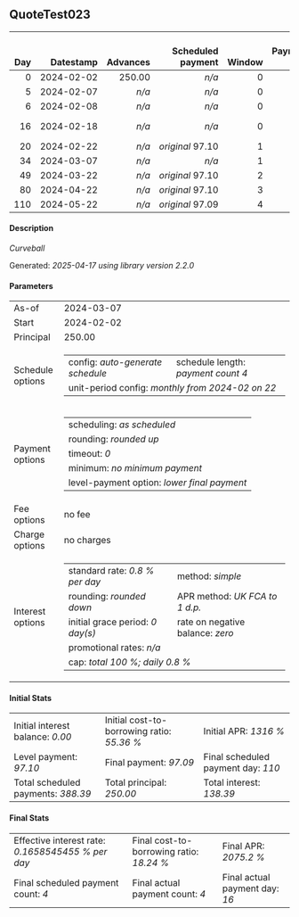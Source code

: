 <h2>QuoteTest023</h2>
<table>
    <thead style="vertical-align: bottom;">
        <th style="text-align: right;">Day</th>
        <th style="text-align: right;">Datestamp</th>
        <th style="text-align: right;">Advances</th>
        <th style="text-align: right;">Scheduled payment</th>
        <th style="text-align: right;">Window</th>
        <th style="text-align: right;">Payment due</th>
        <th style="text-align: right;">Actual payments</th>
        <th style="text-align: right;">Generated payment</th>
        <th style="text-align: right;">Net effect</th>
        <th style="text-align: right;">Payment status</th>
        <th style="text-align: right;">Balance status</th>
        <th style="text-align: right;">Simple interest</th>
        <th style="text-align: right;">New interest</th>
        <th style="text-align: right;">New charges</th>
        <th style="text-align: right;">Principal portion</th>
        <th style="text-align: right;">Fee portion</th>
        <th style="text-align: right;">Interest portion</th>
        <th style="text-align: right;">Charges portion</th>
        <th style="text-align: right;">Fee rebate</th>
        <th style="text-align: right;">Principal balance</th>
        <th style="text-align: right;">Fee balance</th>
        <th style="text-align: right;">Interest balance</th>
        <th style="text-align: right;">Charges balance</th>
        <th style="text-align: right;">Settlement figure</th>
        <th style="text-align: right;">Fee rebate if&nbsp;settled</th>
    </thead>
    <tr style="text-align: right;">
        <td class="ci00">0</td>
        <td class="ci01" style="white-space: nowrap;">2024-02-02</td>
        <td class="ci02">250.00</td>
        <td class="ci03" style="white-space: nowrap;"><i>n/a<i></td>
        <td class="ci04">0</td>
        <td class="ci05">0.00</td>
        <td class="ci06"><i>n/a</i></td>
        <td class="ci07"><i>n/a</i></td>
        <td class="ci08">0.00</td>
        <td class="ci09"><i>none&nbsp;scheduled</i></td>
        <td class="ci10">open</td>
        <td class="ci11">0.0000</td>
        <td class="ci12">0.0000</td>
        <td class="ci13"><i>n/a</i></td>
        <td class="ci14">0.00</td>
        <td class="ci15">0.00</td>
        <td class="ci16">0.00</td>
        <td class="ci17">0.00</td>
        <td class="ci18">0.00</td>
        <td class="ci19">250.00</td>
        <td class="ci20">0.00</td>
        <td class="ci21">0.0000</td>
        <td class="ci22">0.00</td>
        <td class="ci23">250.00</td>
        <td class="ci24">0.00</td>
    </tr>
    <tr style="text-align: right;">
        <td class="ci00">5</td>
        <td class="ci01" style="white-space: nowrap;">2024-02-07</td>
        <td class="ci02"><i>n/a</i></td>
        <td class="ci03" style="white-space: nowrap;"><i>n/a<i></td>
        <td class="ci04">0</td>
        <td class="ci05">0.00</td>
        <td class="ci06"><i>confirmed</i>&nbsp;-5.10</td>
        <td class="ci07"><i>n/a</i></td>
        <td class="ci08">-5.10</td>
        <td class="ci09"><i>refunded</i></td>
        <td class="ci10">open</td>
        <td class="ci11">10.0000</td>
        <td class="ci12">10.0000</td>
        <td class="ci13"><i>n/a</i></td>
        <td class="ci14">-5.10</td>
        <td class="ci15">0.00</td>
        <td class="ci16">0.00</td>
        <td class="ci17">0.00</td>
        <td class="ci18">0.00</td>
        <td class="ci19">255.10</td>
        <td class="ci20">0.00</td>
        <td class="ci21">10.0000</td>
        <td class="ci22">0.00</td>
        <td class="ci23">255.10</td>
        <td class="ci24">0.00</td>
    </tr>
    <tr style="text-align: right;">
        <td class="ci00">6</td>
        <td class="ci01" style="white-space: nowrap;">2024-02-08</td>
        <td class="ci02"><i>n/a</i></td>
        <td class="ci03" style="white-space: nowrap;"><i>n/a<i></td>
        <td class="ci04">0</td>
        <td class="ci05">0.00</td>
        <td class="ci06"><i>confirmed</i>&nbsp;2.00</td>
        <td class="ci07"><i>n/a</i></td>
        <td class="ci08">2.00</td>
        <td class="ci09"><i>extra&nbsp;payment</i></td>
        <td class="ci10">open</td>
        <td class="ci11">2.0408</td>
        <td class="ci12">2.0408</td>
        <td class="ci13"><i>n/a</i></td>
        <td class="ci14">0.00</td>
        <td class="ci15">0.00</td>
        <td class="ci16">2.00</td>
        <td class="ci17">0.00</td>
        <td class="ci18">0.00</td>
        <td class="ci19">255.10</td>
        <td class="ci20">0.00</td>
        <td class="ci21">10.0408</td>
        <td class="ci22">0.00</td>
        <td class="ci23">265.14</td>
        <td class="ci24">0.00</td>
    </tr>
    <tr style="text-align: right;">
        <td class="ci00">16</td>
        <td class="ci01" style="white-space: nowrap;">2024-02-18</td>
        <td class="ci02"><i>n/a</i></td>
        <td class="ci03" style="white-space: nowrap;"><i>n/a<i></td>
        <td class="ci04">0</td>
        <td class="ci05">0.00</td>
        <td class="ci06"><i>confirmed</i>&nbsp;97.01<br/><i>confirmed</i>&nbsp;97.01</td>
        <td class="ci07"><i>n/a</i></td>
        <td class="ci08">194.02</td>
        <td class="ci09"><i>extra&nbsp;payment</i></td>
        <td class="ci10">open</td>
        <td class="ci11">20.4080</td>
        <td class="ci12">20.4080</td>
        <td class="ci13"><i>n/a</i></td>
        <td class="ci14">163.58</td>
        <td class="ci15">0.00</td>
        <td class="ci16">30.44</td>
        <td class="ci17">0.00</td>
        <td class="ci18">0.00</td>
        <td class="ci19">91.52</td>
        <td class="ci20">0.00</td>
        <td class="ci21">0.0000</td>
        <td class="ci22">0.00</td>
        <td class="ci23">91.52</td>
        <td class="ci24">0.00</td>
    </tr>
    <tr style="text-align: right;">
        <td class="ci00">20</td>
        <td class="ci01" style="white-space: nowrap;">2024-02-22</td>
        <td class="ci02"><i>n/a</i></td>
        <td class="ci03" style="white-space: nowrap;"><i>original</i> 97.10</td>
        <td class="ci04">1</td>
        <td class="ci05">0.00</td>
        <td class="ci06"><i>n/a</i></td>
        <td class="ci07"><i>n/a</i></td>
        <td class="ci08">0.00</td>
        <td class="ci09"><i>nothing&nbsp;due</i></td>
        <td class="ci10">open</td>
        <td class="ci11">2.9286</td>
        <td class="ci12">2.9286</td>
        <td class="ci13"><i>n/a</i></td>
        <td class="ci14">0.00</td>
        <td class="ci15">0.00</td>
        <td class="ci16">0.00</td>
        <td class="ci17">0.00</td>
        <td class="ci18">0.00</td>
        <td class="ci19">91.52</td>
        <td class="ci20">0.00</td>
        <td class="ci21">2.9286</td>
        <td class="ci22">0.00</td>
        <td class="ci23">94.44</td>
        <td class="ci24">0.00</td>
    </tr>
    <tr style="text-align: right;">
        <td class="ci00">34</td>
        <td class="ci01" style="white-space: nowrap;">2024-03-07</td>
        <td class="ci02"><i>n/a</i></td>
        <td class="ci03" style="white-space: nowrap;"><i>n/a<i></td>
        <td class="ci04">1</td>
        <td class="ci05">0.00</td>
        <td class="ci06"><i>n/a</i></td>
        <td class="ci07">104.69</td>
        <td class="ci08">104.69</td>
        <td class="ci09"><i>generated</i></td>
        <td class="ci10">closed</td>
        <td class="ci11">10.2502</td>
        <td class="ci12">10.2502</td>
        <td class="ci13"><i>n/a</i></td>
        <td class="ci14">91.52</td>
        <td class="ci15">0.00</td>
        <td class="ci16">13.17</td>
        <td class="ci17">0.00</td>
        <td class="ci18">0.00</td>
        <td class="ci19">0.00</td>
        <td class="ci20">0.00</td>
        <td class="ci21">0.0000</td>
        <td class="ci22">0.00</td>
        <td class="ci23">0.00</td>
        <td class="ci24">0.00</td>
    </tr>
    <tr style="text-align: right;">
        <td class="ci00">49</td>
        <td class="ci01" style="white-space: nowrap;">2024-03-22</td>
        <td class="ci02"><i>n/a</i></td>
        <td class="ci03" style="white-space: nowrap;"><i>original</i> 97.10</td>
        <td class="ci04">2</td>
        <td class="ci05">0.00</td>
        <td class="ci06"><i>n/a</i></td>
        <td class="ci07"><i>n/a</i></td>
        <td class="ci08">0.00</td>
        <td class="ci09"><i>no&nbsp;longer&nbsp;required</i></td>
        <td class="ci10">closed</td>
        <td class="ci11">0.0000</td>
        <td class="ci12">0.0000</td>
        <td class="ci13"><i>n/a</i></td>
        <td class="ci14">0.00</td>
        <td class="ci15">0.00</td>
        <td class="ci16">0.00</td>
        <td class="ci17">0.00</td>
        <td class="ci18">0.00</td>
        <td class="ci19">0.00</td>
        <td class="ci20">0.00</td>
        <td class="ci21">0.0000</td>
        <td class="ci22">0.00</td>
        <td class="ci23">0.00</td>
        <td class="ci24">0.00</td>
    </tr>
    <tr style="text-align: right;">
        <td class="ci00">80</td>
        <td class="ci01" style="white-space: nowrap;">2024-04-22</td>
        <td class="ci02"><i>n/a</i></td>
        <td class="ci03" style="white-space: nowrap;"><i>original</i> 97.10</td>
        <td class="ci04">3</td>
        <td class="ci05">0.00</td>
        <td class="ci06"><i>n/a</i></td>
        <td class="ci07"><i>n/a</i></td>
        <td class="ci08">0.00</td>
        <td class="ci09"><i>no&nbsp;longer&nbsp;required</i></td>
        <td class="ci10">closed</td>
        <td class="ci11">0.0000</td>
        <td class="ci12">0.0000</td>
        <td class="ci13"><i>n/a</i></td>
        <td class="ci14">0.00</td>
        <td class="ci15">0.00</td>
        <td class="ci16">0.00</td>
        <td class="ci17">0.00</td>
        <td class="ci18">0.00</td>
        <td class="ci19">0.00</td>
        <td class="ci20">0.00</td>
        <td class="ci21">0.0000</td>
        <td class="ci22">0.00</td>
        <td class="ci23">0.00</td>
        <td class="ci24">0.00</td>
    </tr>
    <tr style="text-align: right;">
        <td class="ci00">110</td>
        <td class="ci01" style="white-space: nowrap;">2024-05-22</td>
        <td class="ci02"><i>n/a</i></td>
        <td class="ci03" style="white-space: nowrap;"><i>original</i> 97.09</td>
        <td class="ci04">4</td>
        <td class="ci05">0.00</td>
        <td class="ci06"><i>n/a</i></td>
        <td class="ci07"><i>n/a</i></td>
        <td class="ci08">0.00</td>
        <td class="ci09"><i>no&nbsp;longer&nbsp;required</i></td>
        <td class="ci10">closed</td>
        <td class="ci11">0.0000</td>
        <td class="ci12">0.0000</td>
        <td class="ci13"><i>n/a</i></td>
        <td class="ci14">0.00</td>
        <td class="ci15">0.00</td>
        <td class="ci16">0.00</td>
        <td class="ci17">0.00</td>
        <td class="ci18">0.00</td>
        <td class="ci19">0.00</td>
        <td class="ci20">0.00</td>
        <td class="ci21">0.0000</td>
        <td class="ci22">0.00</td>
        <td class="ci23">0.00</td>
        <td class="ci24">0.00</td>
    </tr>
</table>

<h4>Description</h4>
<p><i>Curveball</i></p>
<p>Generated: <i>2025-04-17 using library version 2.2.0</i></p>
<h4>Parameters</h4>
<table>
    <tr>
        <td>As-of</td>
        <td>2024-03-07</td>
    </tr>
    <tr>
        <td>Start</td>
        <td>2024-02-02</td>
    </tr>
    <tr>
        <td>Principal</td>
        <td>250.00</td>
    </tr>
    <tr>
        <td>Schedule options</td>
        <td>
            <table>
                <tr>
                    <td>config: <i>auto-generate schedule</i></td>
                    <td>schedule length: <i><i>payment count</i> 4</i></td>
                </tr>
                <tr>
                    <td colspan="2" style="white-space: nowrap;">unit-period config: <i>monthly from 2024-02 on 22</i></td>
                </tr>
            </table>
        </td>
    </tr>
    <tr>
        <td>Payment options</td>
        <td>
            <table>
                <tr>
                    <td>scheduling: <i>as scheduled</i></td>
                </tr>
                <tr>
                    <td>rounding: <i>rounded up</i></td>
                </tr>
                <tr>
                    <td>timeout: <i>0</i></td>
                </tr>
                <tr>
                    <td>minimum: <i>no&nbsp;minimum&nbsp;payment</i></td>
                </tr>
                <tr>
                    <td>level-payment option: <i>lower&nbsp;final&nbsp;payment</i></td>
                </tr>
            </table>
        </td>
    </tr>
    <tr>
        <td>Fee options</td>
        <td>no fee
        </td>
    </tr>
    <tr>
        <td>Charge options</td>
        <td>no charges
        </td>
    </tr>
    <tr>
        <td>Interest options</td>
        <td>
            <table>
                <tr>
                    <td>standard rate: <i>0.8 % per day</i></td>
                    <td>method: <i>simple</i></td>
                </tr>
                <tr>
                    <td>rounding: <i>rounded down</i></td>
                    <td>APR method: <i>UK FCA to 1 d.p.</i></td>
                </tr>
                <tr>
                    <td>initial grace period: <i>0 day(s)</i></td>
                    <td>rate on negative balance: <i>zero</i></td>
                </tr>
                <tr>
                    <td colspan="2">promotional rates: <i><i>n/a</i></i></td>
                </tr>
                <tr>
                    <td colspan="2">cap: <i>total 100 %; daily 0.8 %</td>
                </tr>
            </table>
        </td>
    </tr>
</table>
<h4>Initial Stats</h4>
<table>
    <tr>
        <td>Initial interest balance: <i>0.00</i></td>
        <td>Initial cost-to-borrowing ratio: <i>55.36 %</i></td>
        <td>Initial APR: <i>1316 %</i></td>
    </tr>
    <tr>
        <td>Level payment: <i>97.10</i></td>
        <td>Final payment: <i>97.09</i></td>
        <td>Final scheduled payment day: <i>110</i></td>
    </tr>
    <tr>
        <td>Total scheduled payments: <i>388.39</i></td>
        <td>Total principal: <i>250.00</i></td>
        <td>Total interest: <i>138.39</i></td>
    </tr>
</table>

<h4>Final Stats</h4>
<table>
    <tr>
        <td>Effective interest rate: <i>0.1658545455 % per day</i></td>
        <td>Final cost-to-borrowing ratio: <i>18.24 %</i></td>
        <td>Final APR: <i>2075.2 %</i></td>
    </tr>
    <tr>
        <td>Final scheduled payment count: <i>4</i></td>
        <td>Final actual payment count: <i>4</i></td>
        <td>Final actual payment day: <i>16</i></td>
    </tr>
</table>
